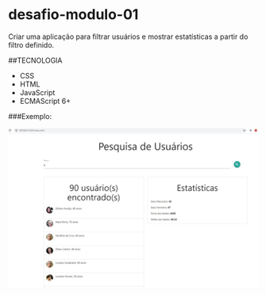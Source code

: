 # desafio-modulo-01
Criar uma aplicação para filtrar usuários e mostrar estatísticas a partir do filtro definido.

##TECNOLOGIA

- CSS
- HTML
- JavaScript
- ECMAScript 6+

###Exemplo:

<p align="center">
    <img alt="exemplo" src="https://github.com/thelukscolor/desafio-modulo-01/blob/master/exemplo.JPG" />
</p>
